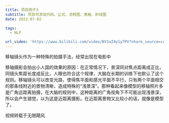 ```yaml
---
title: 项目例子3
subtitle: 项目可添加代码、公式、流程图、表格、折线图
date: 2022-07-02

tags:
  - NLP

url_video: 'https://www.bilibili.com/video/BV1uZ4y1y7PV?share_source=copy_web'
---
```


移轴镜头作为一种特殊的拍摄手法，经常出现在电影中

<!--more-->



移轴摄影会拍出小人国的效果的原因：在正常情况下，景深同对焦点距离成正比，同镜头焦距长度成反比，人眼也符合这个规律，大脑在长期的训练下也默认了这个规则。移轴镜头可以改变光路，使得焦平面和感光平面不平行，只有两个平面相交的那条线附近的景物清晰，造成特殊的“浅景深”。那种看起来像模型的移轴照片多是广角远距离拍摄，在大脑的规则中，这种距离的广角视角下不可能出现浅景深，所以会产生错觉，以为这是近距离摄影。在近距离景物又比较小的话，就像是模型了。


视频转载于无限飓风
